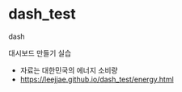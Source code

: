 # dash_test
dash

대시보드 만들기 실습
- 자료는 대한민국의 에너지 소비량
- <https://leejjae.github.io/dash_test/energy.html>
